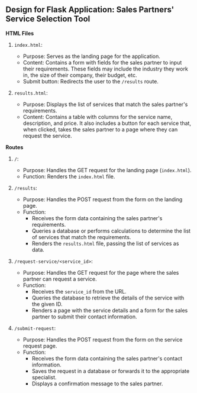 ## Design for Flask Application: Sales Partners' Service Selection Tool

**HTML Files**

1. `index.html`:
   - Purpose: Serves as the landing page for the application.
   - Content: Contains a form with fields for the sales partner to input their requirements. These fields may include the industry they work in, the size of their company, their budget, etc.
   - Submit button: Redirects the user to the `/results` route.

2. `results.html`:
   - Purpose: Displays the list of services that match the sales partner's requirements.
   - Content: Contains a table with columns for the service name, description, and price. It also includes a button for each service that, when clicked, takes the sales partner to a page where they can request the service.

**Routes**

1. `/`:
   - Purpose: Handles the GET request for the landing page (`index.html`).
   - Function: Renders the `index.html` file.

2. `/results`:
   - Purpose: Handles the POST request from the form on the landing page.
   - Function:
     - Receives the form data containing the sales partner's requirements.
     - Queries a database or performs calculations to determine the list of services that match the requirements.
     - Renders the `results.html` file, passing the list of services as data.

3. `/request-service/<service_id>`:
   - Purpose: Handles the GET request for the page where the sales partner can request a service.
   - Function:
     - Receives the `service_id` from the URL.
     - Queries the database to retrieve the details of the service with the given ID.
     - Renders a page with the service details and a form for the sales partner to submit their contact information.

4. `/submit-request`:
   - Purpose: Handles the POST request from the form on the service request page.
   - Function:
     - Receives the form data containing the sales partner's contact information.
     - Saves the request in a database or forwards it to the appropriate specialist.
     - Displays a confirmation message to the sales partner.